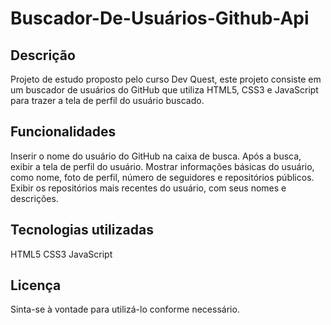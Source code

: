 # Buscador-De-Usuários-Github-Api

## Descrição
Projeto de estudo proposto pelo curso Dev Quest, este projeto consiste em um buscador de usuários do GitHub que utiliza HTML5, CSS3 e JavaScript para trazer a tela de perfil do usuário buscado.

## Funcionalidades
Inserir o nome do usuário do GitHub na caixa de busca.
Após a busca, exibir a tela de perfil do usuário.
Mostrar informações básicas do usuário, como nome, foto de perfil, número de seguidores e repositórios públicos.
Exibir os repositórios mais recentes do usuário, com seus nomes e descrições.

## Tecnologias utilizadas
 HTML5 
 CSS3
 JavaScript

## Licença
Sinta-se à vontade para utilizá-lo conforme necessário.
